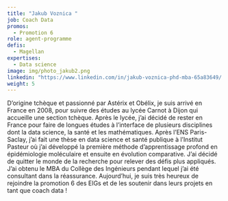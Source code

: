 ```yaml
---
title: "Jakub Voznica "
job: Coach Data
promos:
  - Promotion 6
role: agent-programme
defis:
  - Magellan
expertises:
  - Data science
image: img/photo_jakub2.png
linkedin: "https://www.linkedin.com/in/jakub-voznica-phd-mba-65a83649/ "
weight: 5
---
```

D’origine tchèque et passionné par Astérix et Obélix, je suis arrivé en France en 2008, pour suivre des études au lycée Carnot à Dijon qui accueille une section tchèque. Après le lycée, j’ai décidé de rester en France pour faire de longues études à l’interface de plusieurs disciplines dont la data science, la santé et les mathématiques. Après l’ENS Paris-Saclay, j’ai fait une thèse en data science et santé publique à l’Institut Pasteur où j’ai développé la première méthode d’apprentissage profond en épidémiologie moléculaire et ensuite en évolution comparative. J’ai décidé de quitter le monde de la recherche pour relever des défis plus appliqués. J’ai obtenu le MBA du Collège des Ingénieurs pendant lequel j’ai été consultant dans la réassurance. Aujourd’hui, je suis très heureux de rejoindre la promotion 6 des EIGs et de les soutenir dans leurs projets en tant que coach data !